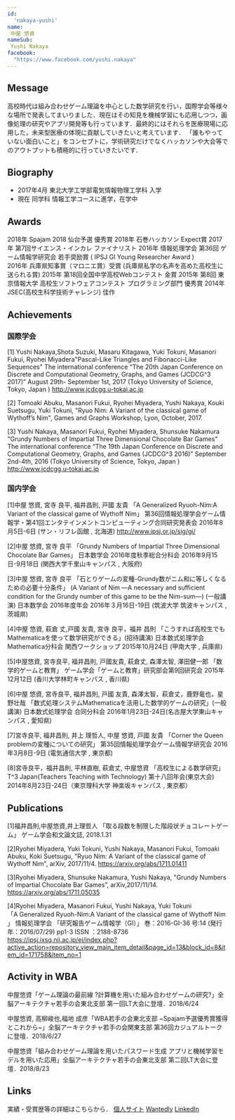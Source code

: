 ```yaml
---
id:
  'nakaya-yushi'
name:
 中屋 悠資
nameSub:
 Yushi Nakaya
facebook:
  "https://www.facebook.com/yushi.nakaya"
---
```


## Message
高校時代は組み合わせゲーム理論を中心とした数学研究を行い，国際学会等様々な場所で発表してまいりました．現在はその知見を機械学習にも応用しつつ，画像処理の研究やアプリ開発等も行っています．最終的にはそれらを医療現場に応用した，未来型医療の体現に貢献していきたいと考えています．
「誰もやっていない面白いこと」をコンセプトに，学術研究だけでなくハッカソンや大会等でのアウトプットも積極的に行っていきたいです．


## Biography
- 2017年4月 東北大学工学部電気情報物理工学科 入学
- 現在 同学科 情報工学コースに進学，在学中


## Awards
2018年 Spajam 2018 仙台予選 優秀賞
2018年 石巻ハッカソン Expect賞
2017年 第7回サイエンス・インカレ ファイナリスト
2016年 情報処理学会 第36回 ゲーム情報学研究会 若手奨励賞 ( IPSJ GI Young Researcher Award )  
2016年 兵庫県知事賞（マロニエ賞）受賞  (兵庫県私学の名声を高めた高校生に送られる賞)
2015年 第18回全国中学高校Webコンテスト 金賞
2015年  第8回 東京情報大学 高校生ソフトウェアコンテスト プログラミング部門 優秀賞
2014年 JSEC(高校生科学技術チャレンジ)  佳作


## Achievements
### 国際学会
[1] Yushi Nakaya,Shota Suzuki, Masaru Kitagawa, Yuki Tokuni,  Masanori Fukui, Ryohei Miyadera"Pascal-Like Triangles and Fibonacci-Like Sequences"
The international conference  “The 20th Japan Conference on Discrete and Computational Geometry, Graphs, and Games (JCDCG^3 2017)”
August 29th- September 1st, 2017  (Tokyo University of Science, Tokyo, Japan )
http://www.jcdcgg.u-tokai.ac.jp

[2] Tomoaki Abuku, Masanori Fukui, Ryohei Miyadera, Yushi Nakaya, Kouki Suetsugu, Yuki Tokuni, "Ryuo Nim: A Variant of the classical game of Wythoff’s Nim", 
Games and Graphs Workshop, Lyon, October, 2017. 

[3] Yushi Nakaya, Masanori Fukui, Ryohei Miyadera, Shunsuke Nakamura  "Grundy Numbers of Impartial Three Dimensional Chocolate Bar Games"
The international conference “The 19th Japan Conference on Discrete and Computational Geometry, Graphs, and Games (JCDCG^3 2016)” 
September 2nd-4th, 2016 (Tokyo University of Science, Tokyo, Japan )
http://www.jcdcgg.u-tokai.ac.jp

### 国内学会
[1]中屋 悠資, 宮寺 良平, 福井昌則, 戸國 友貴
「A Generalized Ryuoh-Nim:A Variant of the classical game of Wythoff Nim」 
第36回情報処理学会ゲーム情報学・第41回エンタテインメントコンピューティング合同研究発表会 2016年8月5日-6日 (サン・リフレ函館 , 北海道)
http://www.ipsj.or.jp/sig/gi/

[2]中屋 悠資, 宮寺 良平
「Grundy Numbers of Impartial Three Dimensional Chocolate Bar Games」
日本数学会 2016年度秋季総合分科会 2016年9月15日-9月18日 (関西大学千里山キャンパス , 大阪府)

[3]中屋 悠資, 宮寺 良平 
「石とりゲームの変種-Grundy数がニム和に等しくなるための必要十分条件」
(A Variant of Nim ―A necessary and sufficient condition for the Grundy number of this game to be the Nim-sum―) (一般講演) 
日本数学会 2016年度年会 2016年３月16日-19日 (筑波大学 筑波キャンパス , 茨城県)

[4]中屋 悠資, 萩倉 丈,戸國 友貴, 宮寺 良平，福井 昌則
「こうすれば高校生でもMathematicaを使って数学研究ができる」(招待講演) 
日本数式処理学会 Mathematica分科会 関西ワークショップ 2015年10月24日 (甲南大学 , 兵庫県)　

[5]中屋悠資, 宮寺良平, 福井昌則, 戸國友貴, 萩倉丈, 森澤太智, 澤田健一郎 
「数学的ゲームと教育」 
ゲーム学会「ゲームと教育」研究部会第9回研究会 2015年12月12日 (香川大学林町キャンパス , 香川県)

[6]中屋 悠資, 宮寺良平, 福井昌則, 戸國 友貴, 森澤太智，萩倉丈，鹿野竜也，星野壮哉
「数式処理システムMathematicaを活用した数学的ゲームの研究」(一般講演) 
日本数式処理学会 合同分科会 2016年1月23日-24日(名古屋大学東山キャンパス , 愛知県)

[7]宮寺良平, 福井昌則,  井上 理哲人, 中屋 悠資, 戸國 友貴
「Corner the Queen problemの変種についての研究」
第35回情報処理学会ゲーム情報学研究会 2016年3月8日-9日 (電気通信大学 , 東京都)

[8]宮寺良平，福井昌則, 平林直樹, 萩倉丈, 中屋悠資 「高校生による数学研究」 T^3 Japan(Teachers Teaching with Technology) 第十八回年会(東京大会) 2014年8月23日-24日（東京理科大学 神楽坂キャンパス , 東京都）


## Publications
[1]福井昌則,中屋悠資,井上理哲人 「取る段数を制限した階段状チョコレートゲーム」 ゲーム学会和文論文誌, 2018.1.31

[2]Ryohei Miyadera, Yuki Tokuni, Yushi Nakaya, Masanori Fukui, Tomoaki Abuku, Koki Suetsugu, 
"Ryuo Nim: A Variant of the classical game of Wythoff Nim", arXiv, 2017/11/4.
https://arxiv.org/abs/1711.01411

[3]Ryohei Miyadera, Shunsuke Nakamura, Yushi Nakaya,
"Grundy Numbers of Impartial Chocolate Bar Games”, arXiv,2017/11/14.
https://arxiv.org/abs/1711.05035

[4]Ryohei Miyadera, Masanori Fukui, Yushi Nakaya, Yuki Tokuni  
「A Generalized Ryuoh-Nim:A Variant of the classical game of Wythoff Nim 」
情報処理学会 「研究報告ゲーム情報学（GI）」 巻：2016-GI-36  号:14  (発行年：2016/07/29) pp1-3 ISSN ：2188-8736 
https://ipsj.ixsq.nii.ac.jp/ej/index.php?active_action=repository_view_main_item_detail&page_id=13&block_id=8&item_id=171758&item_no=1


## Activity in WBA
中屋悠資「ゲーム理論の最前線 ?計算機を用いた組み合わせゲームの研究?」全脳アーキテクチャ若手の会東北支部 第一回LT大会に登壇．2018/6/24

中屋悠資, 高柳峻也,福地 成彦「WBA若手の会東北支部 ~Spajam予選優秀賞獲得とこれから~」全脳アーキテクチャ若手の会関東支部 第36回カジュアルトークに登壇．2018/6/27

中屋悠資「組み合わせゲーム理論を用いたパスワード生成 アプリと機械学習モデルを用いた応用」全脳アーキテクチャ若手の会東北支部 第二回LT大会に登壇．2018/8/23


## Links
実績・受賞歴等の詳細はこちらから．
[個人サイト](http://nakaya.work)
[Wantedly](https://www.wantedly.com/users/56673264)
[LinkedIn](https://jp.linkedin.com/in/ynakaya)
